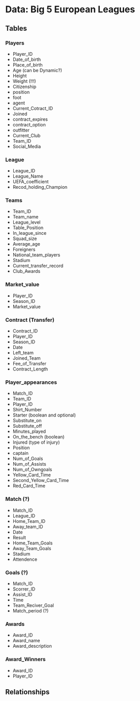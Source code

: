# Data: Big 5 European Leagues

## Tables

### Players

- Player_ID
- Date_of_birth
- Place_of_birth
- Age (can be Dynamic?)
- Height
- Weight (!!!)
- Citizenship
- position
- foot
- agent
- Current_Cotract_ID
- Joined
- contract_expires
- contract_option
- outfitter
- Current_Club
- Team_ID
- Social_Media

### League

- League_ID
- League_Name
- UEFA_coefficient
- Recod_holding_Champion

### Teams

- Team_ID
- Team_name
- League_level
- Table_Position
- In_league_since
- Squad_size
- Average_age
- Foreigners
- National_team_players
- Stadium
- Current_transfer_record
- Club_Awards

### Market_value

- Player_ID
- Season_ID
- Market_value

### Contract (Transfer)

- Contract_ID
- Player_ID
- Season_ID
- Date
- Left_team
- Joined_Team
- Fee_of_Transfer
- Contract_Length

### Player_appearances

- Match_ID
- Team_ID
- Player_ID
- Shirt_Number
- Starter (boolean and optional)
- Substitute_on
- Substitute_off
- Minutes_played
- On_the_bench (boolean)
- Injured (type of injury)
- Position
- captain
- Num_of_Goals
- Num_of_Assists
- Num_of_Owngoals
- Yellow_Card_Time
- Second_Yellow_Card_Time
- Red_Card_Time

### Match (?)

- Match_ID
- League_ID
- Home_Team_ID
- Away_team_ID
- Date
- Result
- Home_Team_Goals
- Away_Team_Goals
- Stadium
- Attendence

### Goals (?)

- Match_ID
- Scorrer_ID
- Assist_ID
- Time
- Team_Reciver_Goal
- Match_period (?)

### Awards

- Award_ID
- Award_name
- Award_description

### Award_Winners

- Award_ID
- Player_ID

## Relationships

